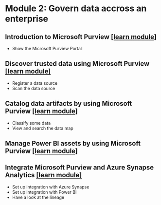 # Module 2: Govern data accross an enterprise

## Introduction to Microsoft Purview [[learn module]](https://learn.microsoft.com/training/modules/intro-to-microsoft-purview)

- Show the Microsoft Purview Portal

## Discover trusted data using Microsoft Purview [[learn module]](https://learn.microsoft.com/training/modules/discover-trusted-data-use-azure-purview)

- Register a data source
- Scan the data source

## Catalog data artifacts by using Microsoft Purview [[learn module]](https://learn.microsoft.com/training/modules/catalog-data-artifacts-use-microsoft-purview)

- Classify some data
- View and search the data map

## Manage Power BI assets by using Microsoft Purview [[learn module]](https://learn.microsoft.com/training/modules/manage-power-bi-artifacts-use-microsoft-purview)

## Integrate Microsoft Purview and Azure Synapse Analytics [[learn module]](https://learn.microsoft.com/training/modules/integrate-microsoft-purview-azure-synapse-analytics)

- Set up integration with Azure Synapse
- Set up integration with Power BI
- Have a look at the lineage
